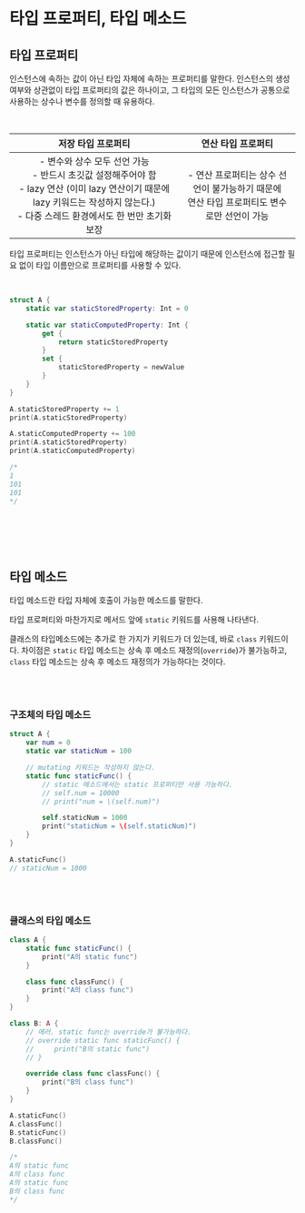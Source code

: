 # 타입 프로퍼티, 타입 메소드

## 타입 프로퍼티

인스턴스에 속하는 값이 아닌 타입 자체에 속하는 프로퍼티를 말한다. 인스턴스의 생성 여부와 상관없이 타입 프로퍼티의 값은 하나이고, 그 타입의 모든 인스턴스가 공통으로 사용하는 상수나 변수를 정의할 때 유용하다.

<br />

|                      저장 타입 프로퍼티                      |                      연산 타입 프로퍼티                      |
| :----------------------------------------------------------: | :----------------------------------------------------------: |
| - 변수와 상수 모두 선언 가능<br />- 반드시 초깃값 설정해주어야 함<br />- lazy 연산 (이미 lazy 연산이기 때문에 lazy 키워드는 작성하지 않는다.)<br />- 다중 스레드 환경에서도 한 번만 초기화 보장 | - 연산 프로퍼티는 상수 선언이 불가능하기 때문에<br />연산 타입 프로퍼티도 변수로만 선언이 가능 |

타입 프로퍼티는 인스턴스가 아닌 타입에 해당하는 값이기 때문에 인스턴스에 접근할 필요 없이 타입 이름만으로 프로퍼티를 사용할 수 있다.

<br />

```swift
struct A {
    static var staticStoredProperty: Int = 0

    static var staticComputedProperty: Int {
        get {
            return staticStoredProperty
        }
        set {
            staticStoredProperty = newValue
        }
    }
}

A.staticStoredProperty += 1
print(A.staticStoredProperty)

A.staticComputedProperty += 100
print(A.staticStoredProperty)
print(A.staticComputedProperty)

/*
1
101
101
*/
```

<br />

<br /><br />

## 타입 메소드

타입 메소드란 타입 자체에 호출이 가능한 메소드를 말한다.

타입 프로퍼티와 마찬가지로 메서드 앞에 `static` 키워드를 사용해 나타낸다.

클래스의 타입메소드에는 추가로 한 가지가 키워드가 더 있는데, 바로 `class` 키워드이다. 차이점은  `static` 타입 메소드는 상속 후 메소드 재정의(`override`)가 불가능하고, `class` 타입 메소드는 상속 후 메소드 재정의가 가능하다는 것이다.

<br />

<br />

### 구조체의 타입 메소드

```swift
struct A {
    var num = 0
    static var staticNum = 100

    // mutating 키워드는 작성하지 않는다.
    static func staticFunc() {
        // static 메소드에서는 static 프로퍼티만 사용 가능하다.
        // self.num = 10000
        // print("num = \(self.num)")

        self.staticNum = 1000
        print("staticNum = \(self.staticNum)")
    }
}

A.staticFunc()
// staticNum = 1000
```

<br />

<br />

### 클래스의 타입 메소드

```swift
class A {
    static func staticFunc() {
        print("A의 static func")
    }

    class func classFunc() {
        print("A의 class func")
    }
}

class B: A {
    // 에러. static func는 override가 불가능하다.
    // override static func staticFunc() {
    //     print("B의 static func")
    // }

    override class func classFunc() {
        print("B의 class func")
    }
}

A.staticFunc()
A.classFunc()
B.staticFunc()
B.classFunc()

/*
A의 static func
A의 class func
A의 static func
B의 class func
*/
```

